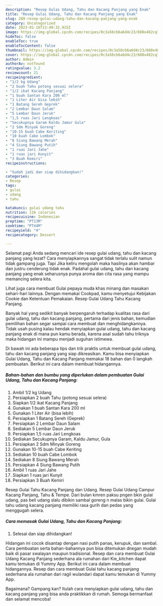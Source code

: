 ```yaml
---
description: "Resep Gulai Udang, Tahu dan Kacang Panjang yang Enak"
title: "Resep Gulai Udang, Tahu dan Kacang Panjang yang Enak"
slug: 289-resep-gulai-udang-tahu-dan-kacang-panjang-yang-enak
category: Uncategorized
date: 2023-01-16T13:49:32.915Z
image: https://img-global.cpcdn.com/recipes/0c3a58cb6a6d4c23/680x482cq70/gulai-udang-tahu-dan-kacang-panjang-foto-resep-utama.jpg
hideToc: false
enableToc: true
enableTocContent: false
thumbnail: https://img-global.cpcdn.com/recipes/0c3a58cb6a6d4c23/680x482cq70/gulai-udang-tahu-dan-kacang-panjang-foto-resep-utama.jpg
cover: https://img-global.cpcdn.com/recipes/0c3a58cb6a6d4c23/680x482cq70/gulai-udang-tahu-dan-kacang-panjang-foto-resep-utama.jpg
author: Admin
authorAv: notfound
ratingvalue: 3.2
reviewcount: 21
recipeingredient:
- "1/2 kg Udang"
- "2 buah Tahu potong sesuai selera"
- "1/2 ikat Kacang Panjang"
- "1 buah Santan Kara 200 ml"
- "1 Liter Air bisa lebih"
- "1 Batang Sereh Geprek"
- "2 Lembar Daun Salam"
- "5 Lembar Daun Jeruk"
- "1,5 ruas Jari Lengkoas"
- "Secukupnya Garam Kaldu Jamur Gula"
- "2 Sdm Minyak Goreng"
- "10-15 buah Cabe Keriting"
- "10 buah Cabe Lombok"
- "8 Siung Bawang Merah"
- "4 Siung Bawang Putih"
- "1 ruas Jari Jahe"
- "1 ruas jari Kunyit"
- "3 Buah Kemiri"
recipeinstructions:

- "Sudah jadi dan siap dihidangkan!"
categories:
- Resep
tags:
- gulai
- udang
- tahu

katakunci: gulai udang tahu 
nutrition: 116 calories
recipecuisine: Indonesian
preptime: "PT13M"
cooktime: "PT44M"
recipeyield: "4"
recipecategory: Dessert

---
```



Selamat pagi Anda sedang mencari ide resep gulai udang, tahu dan kacang panjang yang lezat? Cara menyiapkannya sangat tidak terlalu sulit namun tidak gampang juga. Tapi Jika keliru mengolah maka hasilnya akan hambar dan justru cenderung tidak enak. Padahal gulai udang, tahu dan kacang panjang yang enak seharusnya punya aroma dan cita rasa yang mampu memancing selera kita.


Lihat juga cara membuat Gulai pepaya muda khas minang dan masakan sehari-hari lainnya. Dengan memakai Cookpad, kamu menyetujui Kebijakan Cookie dan Ketentuan Pemakaian. Resep Gulai Udang Tahu Kacang Panjang.

Banyak hal yang sedikit banyak berpengaruh terhadap kualitas rasa dari gulai udang, tahu dan kacang panjang, pertama dari jenis bahan, kemudian pemilihan bahan segar sampai cara membuat dan menghidangkannya. Tidak usah pusing kalau hendak menyiapkan gulai udang, tahu dan kacang panjang enak di mana pun kamu berada, karena asal sudah tahu triknya maka hidangan ini mampu menjadi suguhan istimewa.


Di bawah ini ada beberapa tips dan trik praktis untuk membuat gulai udang, tahu dan kacang panjang yang siap dikreasikan. Kamu bisa menyiapkan Gulai Udang, Tahu dan Kacang Panjang memakai 18 bahan dan 0 langkah pembuatan. Berikut ini cara dalam membuat hidangannya.

<!--inarticleads1-->

##### Bahan-bahan dan bumbu yang diperlukan dalam pembuatan Gulai Udang, Tahu dan Kacang Panjang:

1. Ambil 1/2 kg Udang
1. Persiapkan 2 buah Tahu (potong sesuai selera)
1. Siapkan 1/2 ikat Kacang Panjang
1. Gunakan 1 buah Santan Kara 200 ml
1. Gunakan 1 Liter Air (bisa lebih)
1. Persiapkan 1 Batang Sereh (Geprek)
1. Persiapkan 2 Lembar Daun Salam
1. Sediakan 5 Lembar Daun Jeruk
1. Persiapkan 1,5 ruas Jari Lengkoas
1. Sediakan Secukupnya Garam, Kaldu Jamur, Gula
1. Persiapkan 2 Sdm Minyak Goreng
1. Gunakan 10-15 buah Cabe Keriting
1. Sediakan 10 buah Cabe Lombok
1. Sediakan 8 Siung Bawang Merah
1. Persiapkan 4 Siung Bawang Putih
1. Ambil 1 ruas Jari Jahe
1. Siapkan 1 ruas jari Kunyit
1. Persiapkan 3 Buah Kemiri


Resep Gulai Tahu Kacang Panjang dan Udang. Resep Gulai Udang Campur Kacang Panjang, Tahu &amp; Tempe. Dari bulan kmren paksu pngen bkin gulai udang, pas beli udang slalu dibikin sambal goreng n malas bikin gulai. Gulai tahu udang kacang panjang memiliki rasa gurih dan pedas yang menggugah selera. 

<!--inarticleads2-->

##### Cara memasak Gulai Udang, Tahu dan Kacang Panjang:


1. Selesai dan siap dihidangkan!

Hidangan ini cocok disantap dengan nasi putih panas, kerupuk, dan sambal. Cara pembuatan serta bahan-bahannya pun bisa ditemukan dnegan mudah baik di pasar swalayan maupun tradisional. Resep dan cara membuat Gulai Udang Kacang Panjang sederhana ala rumahan dari Kie_kitchen dapat kamu temukan di Yummy App. Berikut ini cara dalam membuat hidangannya. Resep dan cara membuat Gulai tahu kacang panjang sederhana ala rumahan dari ragil wulandari dapat kamu temukan di Yummy App. 

Bagaimana? Gampang kan? Itulah cara menyiapkan gulai udang, tahu dan kacang panjang yang bisa anda praktikkan di rumah. Semoga bermanfaat dan selamat mencoba!

